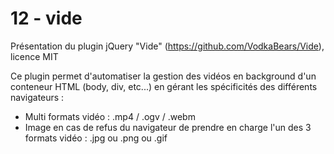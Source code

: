 # 12 - vide  

Présentation du plugin jQuery "Vide" (https://github.com/VodkaBears/Vide), licence MIT  

Ce plugin permet d'automatiser la gestion des vidéos en background d'un conteneur HTML (body, div, etc...) en gérant les spécificités des différents navigateurs :  

* Multi formats vidéo : .mp4 / .ogv / .webm  
* Image en cas de refus du navigateur de prendre en charge l'un des 3 formats vidéo : .jpg ou .png ou .gif
